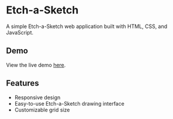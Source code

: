 # Etch-a-Sketch

A simple Etch-a-Sketch web application built with HTML, CSS, and JavaScript.

## Demo

View the live demo [here](https://chrlie-w.github.io/etch-a-sketch).

## Features

- Responsive design
- Easy-to-use Etch-a-Sketch drawing interface
- Customizable grid size

